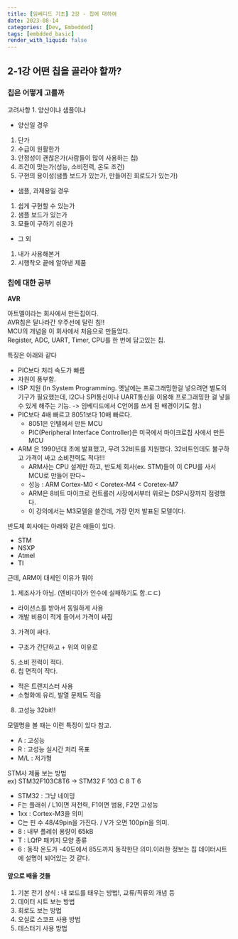 ```yaml
---
title: [임베디드 기초] 2강 - 칩에 대하여
date: 2023-08-14
categories: [Dev, Embedded]
tags: [embdded_basic]
render_with_liquid: false
---
```


## 2-1강 어떤 칩을 골라야 할까?

### 칩은 어떻게 고를까

고려사항 1. 양산이냐 샘플이냐

- 양산일 경우
1. 단가
2. 수급이 원활한가
3. 안정성이 괜찮은가(사람들이 많이 사용하는 칩)
4. 조건이 맞는가(성능, 소비전력, 온도 조건)
5. 구현의 용이성(샘플 보드가 있는가, 만들어진 회로도가 있는가)
- 샘플, 과제용일 경우
1. 쉽게 구현할 수 있는가
2. 샘플 보드가 있는가
3. 모듈이 구하기 쉬운가
- 그 외
1. 내가 사용해본거
2. 시행착오 끝에 알아낸 제품

### 칩에 대한 공부

**AVR**

아트멜이라는 회사에서 만든칩이다.  
AVR칩은 달나라간 우주선에 달린 칩!!  
MCU의 개념을 이 회사에서 처음으로 만들었다.  
Register, ADC, UART, Timer, CPU를 한 번에 담고있는 칩.

특징은 아래와 같다

- PIC보다 처리 속도가 빠름
- 자원이 풍부함.
- ISP 지원 (In System Programming. 옛날에는 프로그래밍한걸 넣으려면 별도의 기구가 필요했는데, I2C나 SPI통신이나 UART통신을 이용해 프로그래밍한 걸 넣을 수 있게 해주는 기능. -> 임베디드에서 C언어를 쓰게 된 배경이기도 함.)
- PIC보다 4배 빠르고 8051보다 10배 빠르다.
    - 8051은 인텔에서 만든 MCU
    - PIC(Peripheral Interface Controller)은 미국에서 마이크로칩 사에서 만든 MCU
- ARM 은 1990년대 초에 발표했고, 무려 32비트를 지원했다. 32비트인데도 불구하고 가격이 싸고 소비전력도 적다!!!
    - ARM사는 CPU 설계만 하고, 반도체 회사(ex. STM)들이 이 CPU를 사서 MCU로 만들어 판다~
    - 성능 : ARM Cortex-M0 < Coretex-M4 < Coretex-M7
    - ARM은 8비트 마이크로 컨트롤러 시장에서부터 위로는 DSP시장까지 점령했다.
    - 이 강의에서는 M3모델을 쓸건데, 가장 먼저 발표된 모델이다.

반도체 회사에는 아래와 같은 애들이 있다.

- STM
- NSXP
- Atmel
- TI

근데, ARM이 대세인 이유가 뭐야

1. 제조사가 아님. (엔비디아가 인수에 실패하기도 함.ㄷㄷ)
- 라이선스를 받아서 동일하게 사용
- 개발 비용이 적게 들어서 가격이 싸짐
3. 가격이 싸다.
- 구조가 간단하고 + 위의 이유로
5. 소비 전력이 적다.
6. 칩 면적이 작다.
- 적은 트랜지스터 사용
- 소형화에 유리, 발열 문제도 적음
8. 고성능 32bit!!

모델명을 볼 때는 이런 특징이 있다 참고.

- A : 고성능
- R : 고성능 실시간 처리 목표
- M/L : 저가형

STM사 제품 보는 방법  
ex) STM32F103C8T6 -> STM32 F 103 C 8 T 6

- STM32 : 그냥 네이밍
- F는 플래쉬 / L1이면 저전력, F1이면 범용, F2면 고성능
- 1xx : Cortex-M3을 의미
- C는 핀 수 48/49pin을 가진다. / V가 오면 100pin을 의미.
- 8 : 내부 플레쉬 용량이 65kB
- T : LQfP 패키지 모양 종류
- 6 : 동작 온도가 -40도에서 85도까지 동작한단 의미.이러한 정보는 칩 데이터시트에 설명이 되어있는 것 같다.

#### 앞으로 배울 것들

1. 기본 전기 상식 : 내 보드를 태우는 방법!, 교류/직류의 개념 등
2. 데이터 시트 보는 방법
3. 회로도 보는 방법
4. 오실로 스코프 사용 방법
5. 테스터기 사용 방법
